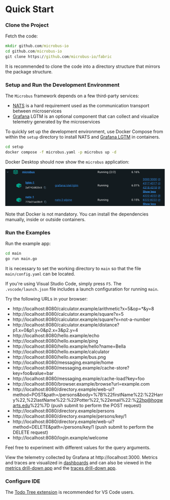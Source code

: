 # Quick Start

### Clone the Project

Fetch the code:

```cmd
mkdir github.com/microbus-io
cd github.com/microbus-io
git clone https://github.com/microbus-io/fabric
```

It is recommended to clone the code into a directory structure that mirrors the package structure.

### Setup and Run the Development Environment

The `Microbus` framework depends on a few third-party services:

* [NATS](https://nats.io) is a hard requirement used as the communication transport between microservices
* [Grafana](https://grafana.com/) LGTM is an optional component that can collect and visualize telemetry generated by the microservices

To quickly set up the development environment, use Docker Compose from within the `setup` directory to install NATS and [Grafana LGTM](https://grafana.com/blog/2024/03/13/an-opentelemetry-backend-in-a-docker-image-introducing-grafana/otel-lgtm/) in containers.

```cmd
cd setup
docker compose -f microbus.yaml -p microbus up -d
```

Docker Desktop should now show the `microbus` application:

<img src="quick-start-1.png" width="590"><br>

Note that Docker is not mandatory. You can install the dependencies manually, inside or outside containers.

### Run the Examples

Run the example app:

```cmd
cd main
go run main.go
```

It is necessary to set the working directory to `main` so that the file `main/config.yaml` can be located.

If you're using Visual Studio Code, simply press `F5`. The `.vscode/launch.json` file includes a launch configuration for running `main`.

Try the following URLs in your browser:

* http://localhost:8080/calculator.example/arithmetic?x=5&op=*&y=8
* http://localhost:8080/calculator.example/square?x=5
* http://localhost:8080/calculator.example/square?x=not-a-number
* http://localhost:8080/calculator.example/distance?p1.x=0&p1.y=0&p2.x=3&p2.y=4
* http://localhost:8080/hello.example/echo
* http://localhost:8080/hello.example/ping
* http://localhost:8080/hello.example/hello?name=Bella
* http://localhost:8080/hello.example/calculator
* http://localhost:8080/hello.example/bus.png
* http://localhost:8080/messaging.example/home
* http://localhost:8080/messaging.example/cache-store?key=foo&value=bar
* http://localhost:8080/messaging.example/cache-load?key=foo
* http://localhost:8080/browser.example/browse?url=example.com
* http://localhost:8080/directory.example/web-ui?method=POST&path=/persons&body=%7B%22firstName%22:%22Harry%22,%22lastName%22:%22Potter%22,%22email%22:%22hp@hogwarts.edu%22%7D (push submit to perform the POST request)
* http://localhost:8080/directory.example/persons
* http://localhost:8080/directory.example/persons/key/1
* http://localhost:8080/directory.example/web-ui?method=DELETE&path=/persons/key/1 (push submit to perform the DELETE request)
* http://localhost:8080/login.example/welcome

Feel free to experiment with different values for the query arguments.

View the telemetry collected by Grafana at http://localhost:3000. Metrics and traces are visualized in [dashboards](http://localhost:3000/dashboards) and can also be viewed in the [metrics drill-down app](http://localhost:3000/a/grafana-metricsdrilldown-app) and the [traces drill-down app](http://localhost:3000/a/grafana-exploretraces-app).

### Configure IDE

The [Todo Tree extension](https://marketplace.visualstudio.com/items?itemName=Gruntfuggly.todo-tree) is recommended for VS Code users.
